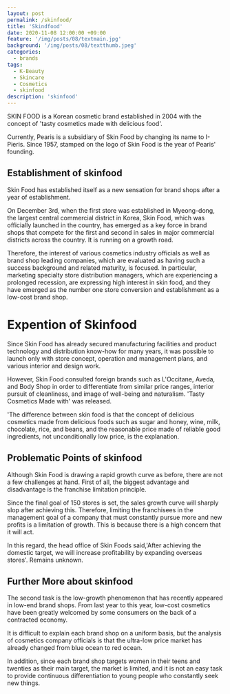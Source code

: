 ```yaml
---
layout: post
permalink: /skinfood/
title: 'Skindfood'
date: 2020-11-08 12:00:00 +09:00
feature: '/img/posts/08/textmain.jpg'
background: '/img/posts/08/textthumb.jpeg'
categories:
  - brands
tags:
  - K-Beauty
  - Skincare
  - Cosmetics
  - skinfood
description: 'skinfood'
---
```


SKIN FOOD is a Korean cosmetic brand established in 2004 with the concept of 'tasty cosmetics made with delicious food'.

Currently, Pearis is a subsidiary of Skin Food by changing its name to I-Pieris. Since 1957, stamped on the logo of Skin Food is the year of Pearis' founding.

## Establishment of skinfood

Skin Food has established itself as a new sensation for brand shops after a year of establishment.

On December 3rd, when the first store was established in Myeong-dong, the largest central commercial district in Korea, Skin Food, which was officially launched in the country, has emerged as a key force in brand shops that compete for the first and second in sales in major commercial districts across the country.
It is running on a growth road.

Therefore, the interest of various cosmetics industry officials as well as brand shop leading companies, which are evaluated as having such a success background and related maturity, is focused.
In particular, marketing specialty store distribution managers, which are experiencing a prolonged recession, are expressing high interest in skin food, and they have emerged as the number one store conversion and establishment as a low-cost brand shop.


# Expention of Skinfood

Since Skin Food has already secured manufacturing facilities and product technology and distribution know-how for many years, it was possible to launch only with store concept, operation and management plans, and various interior and design work.

However, Skin Food consulted foreign brands such as L'Occitane, Aveda, and Body Shop in order to differentiate from similar price ranges, interior pursuit of cleanliness, and image of well-being and naturalism. 'Tasty Cosmetics Made with' was released.

'The difference between skin food is that the concept of delicious cosmetics made from delicious foods such as sugar and honey, wine, milk, chocolate, rice, and beans, and the reasonable price made of reliable good ingredients, not unconditionally low price, is the explanation.


## Problematic Points of skinfood

Although Skin Food is drawing a rapid growth curve as before, there are not a few challenges at hand.
First of all, the biggest advantage and disadvantage is the franchise limitation principle.

Since the final goal of 150 stores is set, the sales growth curve will sharply slop after achieving this. Therefore, limiting the franchisees in the management goal of a company that must constantly pursue more and new profits is a limitation of growth. This is because there is a high concern that it will act.

In this regard, the head office of Skin Foods said,'After achieving the domestic target, we will increase profitability by expanding overseas stores'. Remains unknown.

## Further More about skinfood


The second task is the low-growth phenomenon that has recently appeared in low-end brand shops.
From last year to this year, low-cost cosmetics have been greatly welcomed by some consumers on the back of a contracted economy.

It is difficult to explain each brand shop on a uniform basis, but the analysis of cosmetics company officials is that the ultra-low price market has already changed from blue ocean to red ocean.

In addition, since each brand shop targets women in their teens and twenties as their main target, the market is limited, and it is not an easy task to provide continuous differentiation to young people who constantly seek new things.

